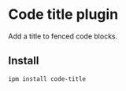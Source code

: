 # Code title plugin

Add a title to fenced code blocks.

## Install

```
ipm install code-title
```
